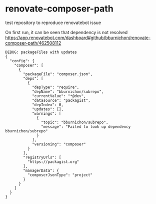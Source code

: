 # renovate-composer-path
test repository to reproduce renovatebot issue

On first run, it can be seen that dependency is not resolved
https://app.renovatebot.com/dashboard#github/bburnichon/renovate-composer-path/462508112

```
DEBUG: packageFiles with updates
{
  "config": {
    "composer": [
      {
        "packageFile": "composer.json",
        "deps": [
          {
            "depType": "require",
            "depName": "bburnichon/subrepo",
            "currentValue": "*@dev",
            "datasource": "packagist",
            "depIndex": 0,
            "updates": [],
            "warnings": [
              {
                "topic": "bburnichon/subrepo",
                "message": "Failed to look up dependency bburnichon/subrepo"
              }
            ],
            "versioning": "composer"
          }
        ],
        "registryUrls": [
          "https://packagist.org"
        ],
        "managerData": {
          "composerJsonType": "project"
        }
      }
    ]
  }
}
```
